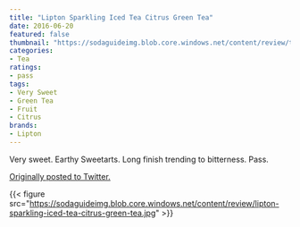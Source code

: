 ```yaml
---
title: "Lipton Sparkling Iced Tea Citrus Green Tea"
date: 2016-06-20
featured: false
thumbnail: "https://sodaguideimg.blob.core.windows.net/content/review/thumbs/lipton-sparkling-iced-tea-citrus-green-tea.jpg"
categories:
- Tea
ratings:
- pass
tags:
- Very Sweet
- Green Tea
- Fruit
- Citrus
brands:
- Lipton
---
```


Very sweet. Earthy Sweetarts. Long finish trending to bitterness. Pass.

[Originally posted to Twitter.](https://twitter.com/Cavorter/status/744951392771547136)

{{< figure src="https://sodaguideimg.blob.core.windows.net/content/review/lipton-sparkling-iced-tea-citrus-green-tea.jpg" >}}

